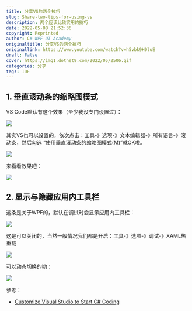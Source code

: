 ```yaml
---
title: 分享VS的两个技巧
slug: Share-two-tips-for-using-vs
description: 两个应该比较实用的技巧
date: 2022-05-08 21:52:36
copyright: Reprinted
author: C# WPF UI Academy
originaltitle: 分享VS的两个技巧
originallink: https://www.youtube.com/watch?v=h5vbk9H0luE
draft: False
cover: https://img1.dotnet9.com/2022/05/2506.gif
categories: 分享
tags: IDE
---
```


## 1. 垂直滚动条的缩略图模式

VS Code默认有这个效果（至少我没专门设置过）：

![](https://img1.dotnet9.com/2022/05/2502.gif)

其实VS也可以设置的，依次点击：工具-》选项-》文本编辑器-》所有语言-》滚动条，然后勾选 “使用垂直滚动条的缩略图模式(M)”就OK啦。

![](https://img1.dotnet9.com/2022/05/2503.png)

来看看效果吧：

![](https://img1.dotnet9.com/2022/05/2501.gif)

## 2. 显示与隐藏应用内工具栏

这条是关于WPF的，默认在调试时会显示应用内工具栏：

![](https://img1.dotnet9.com/2022/05/2504.png)

这是可以关闭的，当然一般情况我们都是开启：工具-》选项-》调试-》XAML热重载

![](https://img1.dotnet9.com/2022/05/2505.png)

可以动态切换的哟：

![](https://img1.dotnet9.com/2022/05/2506.gif)

参考：

- [Customize Visual Studio to Start C# Coding](https://www.youtube.com/watch?v=h5vbk9H0luE)